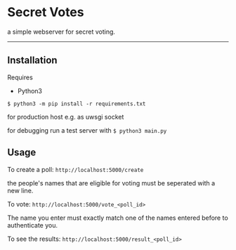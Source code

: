 # Secret Votes

a simple webserver for secret voting.

---

## Installation

Requires
* Python3

```$ python3 -m pip install -r requirements.txt ```

for production host e.g. as uwsgi socket

for debugging run a test server with 
`$ python3 main.py`

## Usage



To create a poll:
`http://localhost:5000/create`

the people's names that are eligible for voting must be seperated with a new line.

To vote:
`http://localhost:5000/vote_<poll_id>`

The name you enter must exactly match one of the names entered before to authenticate you.

To see the results:
`http://localhost:5000/result_<poll_id>`